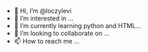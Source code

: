 - 👋 Hi, I’m @loczylevi
- 👀 I’m interested in ...
- 🌱 I’m currently learning python and HTML...
- 💞️ I’m looking to collaborate on ...
- 📫 How to reach me ...

<!---
loczylevi/loczylevi is a ✨ special ✨ repository because its `README.md` (this file) appears on your GitHub profile.
You can click the Preview link to take a look at your changes.
--->
